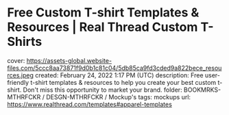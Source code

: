 # Free Custom T-shirt Templates & Resources | Real Thread Custom T-Shirts

cover: https://assets-global.website-files.com/5ccc8aa73871f9d0b1c81c04/5db85ca9fd3cded9a822bece_resources.jpeg
created: February 24, 2022 1:17 PM (UTC)
description: Free user-friendly t-shirt templates & resources to help you create your best custom t-shirt. Don't miss this opportunity to market your brand.
folder: BOOKMRKS-MTHRFCKR / DESGN-MTHRFCKR / Mockup's
tags: mockups
url: https://www.realthread.com/templates#apparel-templates